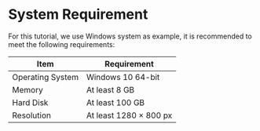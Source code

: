 # System Requirement  
For this tutorial, we use Windows system as example, it is recommended to meet the following requirements:

| Item             | Requirement              |
|------------------|--------------------------|
| Operating System | Windows 10 64-bit        |
| Memory           | At least 8 GB            |
| Hard Disk        | At least 100 GB          |
| Resolution       | At least 1280 × 800 px   |
